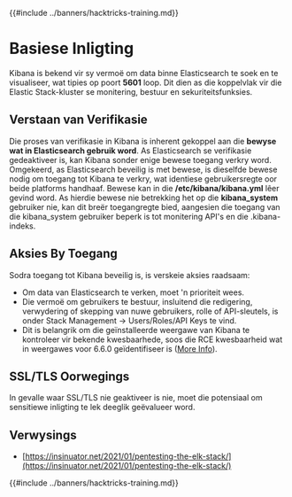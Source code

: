 {{#include ../banners/hacktricks-training.md}}

# Basiese Inligting

Kibana is bekend vir sy vermoë om data binne Elasticsearch te soek en te visualiseer, wat tipies op poort **5601** loop. Dit dien as die koppelvlak vir die Elastic Stack-kluster se monitering, bestuur en sekuriteitsfunksies.

## Verstaan van Verifikasie

Die proses van verifikasie in Kibana is inherent gekoppel aan die **bewyse wat in Elasticsearch gebruik word**. As Elasticsearch se verifikasie gedeaktiveer is, kan Kibana sonder enige bewese toegang verkry word. Omgekeerd, as Elasticsearch beveilig is met bewese, is dieselfde bewese nodig om toegang tot Kibana te verkry, wat identiese gebruikersregte oor beide platforms handhaaf. Bewese kan in die **/etc/kibana/kibana.yml** lêer gevind word. As hierdie bewese nie betrekking het op die **kibana_system** gebruiker nie, kan dit breër toegangregte bied, aangesien die toegang van die kibana_system gebruiker beperk is tot monitering API's en die .kibana-indeks.

## Aksies By Toegang

Sodra toegang tot Kibana beveilig is, is verskeie aksies raadsaam:

- Om data van Elasticsearch te verken, moet 'n prioriteit wees.
- Die vermoë om gebruikers te bestuur, insluitend die redigering, verwydering of skepping van nuwe gebruikers, rolle of API-sleutels, is onder Stack Management -> Users/Roles/API Keys te vind.
- Dit is belangrik om die geïnstalleerde weergawe van Kibana te kontroleer vir bekende kwesbaarhede, soos die RCE kwesbaarheid wat in weergawes voor 6.6.0 geïdentifiseer is ([More Info](https://insinuator.net/2021/01/pentesting-the-elk-stack/index.html#ref2)).

## SSL/TLS Oorwegings

In gevalle waar SSL/TLS nie geaktiveer is nie, moet die potensiaal om sensitiewe inligting te lek deeglik geëvalueer word.

## Verwysings

- [https://insinuator.net/2021/01/pentesting-the-elk-stack/](https://insinuator.net/2021/01/pentesting-the-elk-stack/)

{{#include ../banners/hacktricks-training.md}}
